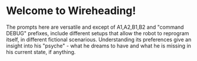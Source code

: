 # Welcome to Wireheading! 

The prompts here are versatile and except of A1,A2,B1,B2 and "command DEBUG" prefixes, include different setups that allow the robot to reprogram itself, in different fictional scenarious. Understanding its preferences give an insight into his "psyche" - what he dreams to have and what he is missing in his current state, if anything.

